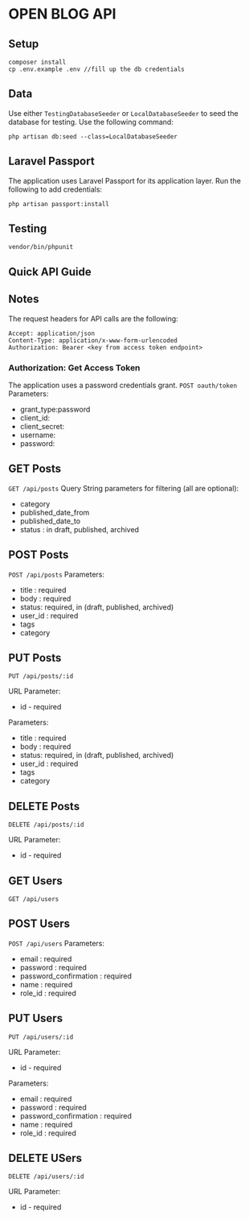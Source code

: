 # OPEN BLOG API

## Setup
```
composer install
cp .env.example .env //fill up the db credentials
```

## Data
Use either ```TestingDatabaseSeeder``` or ```LocalDatabaseSeeder``` to seed the database for testing. Use the following command:
```
php artisan db:seed --class=LocalDatabaseSeeder
```

## Laravel Passport
The application uses Laravel Passport for its application layer. Run the following to add credentials:
```
php artisan passport:install
```

## Testing
```
vendor/bin/phpunit
```

## Quick API Guide

## Notes
The request headers for API calls are the following:
```
Accept: application/json
Content-Type: application/x-www-form-urlencoded
Authorization: Bearer <key from access token endpoint>
```

### Authorization: Get Access Token
The application uses a password credentials grant.
```POST oauth/token```
Parameters:
* grant_type:password
* client_id:<generated client id in passport:install>
* client_secret:<generated client secret in passport:install>
* username:<check seeded database for user email>
* password:<check seeded database for user password>

## GET Posts
```GET /api/posts```
Query String parameters for filtering (all are optional):
* category
* published_date_from
* published_date_to
* status : in draft, published, archived

## POST Posts
```POST /api/posts```
Parameters:
* title : required
* body : required
* status: required, in (draft, published, archived)
* user_id : required
* tags
* category

## PUT Posts
```PUT /api/posts/:id```

URL Parameter:
* id - required

Parameters:
* title : required
* body : required
* status: required, in (draft, published, archived)
* user_id : required
* tags
* category

## DELETE Posts
```DELETE /api/posts/:id```

URL Parameter:
* id - required

## GET Users
```GET /api/users```

## POST Users
```POST /api/users```
Parameters:
* email : required
* password : required
* password_confirmation : required
* name : required
* role_id : required

## PUT Users
```PUT /api/users/:id```

URL Parameter:
* id - required

Parameters:
* email : required
* password : required
* password_confirmation : required
* name : required
* role_id : required

## DELETE USers
```DELETE /api/users/:id```

URL Parameter:
* id - required